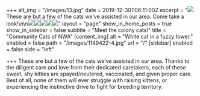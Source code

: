 +++
alt_img = "/images/13.jpg"
date = 2019-12-30T06:11:00Z
excerpt = "![](/images/21.jpg)These are but a few of the cats we’ve assisted in our area. Come take a look!\n\n![](/images/output.jpg)![](/images/20200504_122008.jpg)![](/images/20200428_135857.jpg)![](/images/15.jpg)![](/images/25.jpeg)"
layout = "page"
show_in_home_posts = true
show_in_sidebar = false
subtitle = "Meet the colony cats!"
title = "Community Cats of NWA"
[content_img]
alt = "White cat in a fuzzy tower."
enabled = false
path = "/images/1149422-4.jpg"
url = "/"
[sidebar]
enabled = false
side = "left"

+++
These are but a few of the cats we’ve assisted in our area. Thanks to the diligent care and love from their dedicated caretakers, each of these sweet, shy kitties are spayed/neutered, vaccinated, and given proper care. Best of all, none of them will ever struggle with raising kittens, or experiencing the instinctive drive to fight for breeding territory.